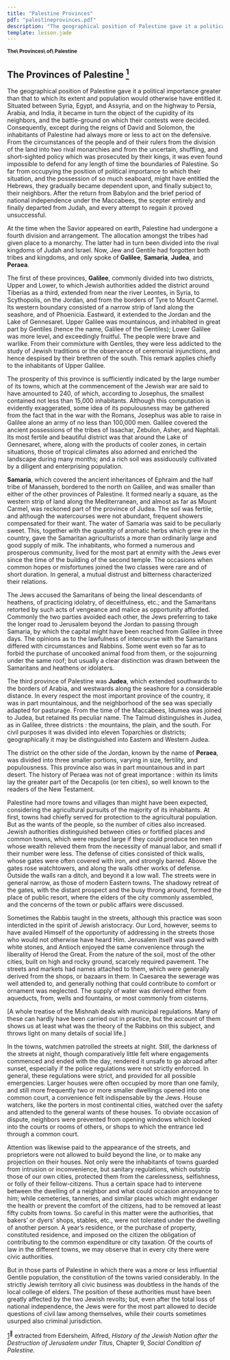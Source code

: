```yaml
---
title: "Palestine Provinces"
pdf: "palestineprovinces.pdf"
description: "The geographical position of Palestine gave it a political importance greater than that to which its extent and population would otherwise have entitled it."
template: lesson.jade
---
```



<sup>**The\\ Provinces\\ of\\ Palestine**</sup>

The Provinces of Palestine [<sup>1</sup>](#sdfootnote1sym)
----------------------------------------------------------

The geographical position of Palestine gave it a political importance
greater than that to which its extent and population would otherwise
have entitled it. Situated between Syria, Egypt, and Assyria, and on the
highway to Persia, Arabia, and India, it became in turn the object of
the cupidity of its neighbors, and the battle-ground on which their
contests were decided. Consequently, except during the reigns of David
and Solomon, the inhabitants of Palestine had always more or less to act
on the defensive. From the circumstances of the people and of their
rulers from the division of the land into two rival monarchies and from
the uncertain, shuffling, and short-sighted policy which was prosecuted
by their kings, it was even found impossible to defend for any length of
time the boundaries of Palestine. So far from occupying the position of
political importance to which their situation, and the possession of so
much seaboard, might have entitled the Hebrews, they gradually became
dependent upon, and finally subject to, their neighbors. After the
return from Babylon and the brief period of national independence under
the Maccabees, the scepter entirely and finally departed from Judah, and
every attempt to regain it proved unsuccessful.

At the time when the Savior appeared on earth, Palestine had undergone a
fourth division and arrangement. The allocation amongst the tribes had
given place to a monarchy. The latter had in turn been divided into the
rival kingdoms of Judah and Israel. Now, Jew and Gentile had forgotten
both tribes and kingdoms, and only spoke of **Galilee**, **Samaria**,
**Judea**, and **Peraea**.

The first of these provinces, **Galilee**, commonly divided into two
districts, Upper and Lower, to which Jewish authorities added the
district around Tiberias as a third, extended from near the river
Leontes, in Syria, to Scythopolis, on the Jordan, and from the borders
of Tyre to Mount Carmel. Its western boundary consisted of a narrow
strip of land along the seashore, and of Phoenicia. Eastward, it
extended to the Jordan and the Lake of Gennesaret. Upper Galilee was
mountainous, and inhabited in great part by Gentiles (hence the name,
Galilee of the Gentiles); Lower Galilee was more level, and exceedingly
fruitful. The people were brave and warlike. From their commixture with
Gentiles, they were less addicted to the study of Jewish traditions or
the observance of ceremonial injunctions, and hence despised by their
brethren of the south. This remark applies chiefly to the inhabitants of
Upper Galilee.

The prosperity of this province is sufficiently indicated by the large
number of its towns, which at the commencement of the Jewish war are
said to have amounted to 240, of which, according to Josephus, the
smallest contained not less than 15,000 inhabitants. Although this
computation is evidently exaggerated, some idea of its populousness may
be gathered from the fact that in the war with the Romans, Josephus was
able to raise in Galilee alone an army of no less than 100,000 men.
Galilee covered the ancient possessions of the tribes of Issachar,
Zebulon, Asher, and Naphtali. Its most fertile and beautiful district
was that around the Lake of Gennesaret, where, along with the products
of cooler zones, in certain situations, those of tropical climates also
adorned and enriched the landscape during many months; and a rich soil
was assiduously cultivated by a diligent and enterprising population.

**Samaria**, which covered the ancient inheritances of Ephraim and the
half tribe of Manasseh, bordered to the north on Galilee, and was
smaller than either of the other provinces of Palestine. It formed
nearly a square, as the western strip of land along the Mediterranean,
and almost as far as Mount Carmel, was reckoned part of the province of
Judea. The soil was fertile, and although the watercourses were not
abundant, frequent showers compensated for their want. The water of
Samaria was said to be peculiarly sweet. This, together with the
quantity of aromatic herbs which grew in the country, gave the Samaritan
agriculturists a more than ordinarily large and good supply of milk. The
inhabitants, who formed a numerous and prosperous community, lived for
the most part at enmity with the Jews ever since the time of the
building of the second temple. The occasions when common hopes or
misfortunes joined the two classes were rare and of short duration. In
general, a mutual distrust and bitterness characterized their relations.

The Jews accused the Samaritans of being the lineal descendants of
heathens, of practicing idolatry, of deceitfulness, etc.; and the
Samaritans retorted by such acts of vengeance and malice as opportunity
afforded. Commonly the two parties avoided each other, the Jews
preferring to take the longer road to Jerusalem beyond the Jordan to
passing through Samaria, by which the capital might have been reached
from Galilee in three days. The opinions as to the lawfulness of
intercourse with the Samaritans differed with circumstances and Rabbins.
Some went even so far as to forbid the purchase of uncooked animal food
from them, or the sojourning under the same roof; but usually a clear
distinction was drawn between the Samaritans and heathens or idolaters.

The third province of Palestine was **Judea**, which extended southwards
to the borders of Arabia, and westwards along the seashore for a
considerable distance. In every respect the most important province of
the country, it was in part mountainous, and the neighborhood of the sea
was specially adapted for pasturage. From the time of the Maccabees,
Idumea was joined to Judea, but retained its peculiar name. The Talmud
distinguishes in Judea, as in Galilee, three districts : the mountains,
the plain, and the south. For civil purposes it was divided into eleven
Toparchies or districts; geographically it may be distinguished into
Eastern and Western Judea.

The district on the other side of the Jordan, known by the name of
**Peraea**, was divided into three smaller portions, varying in size,
fertility, and populousness. This province also was in part mountainous
and in part desert. The history of Peraea was not of great importance :
within its limits lay the greater part of the Decapolis (or ten cities),
so well known to the readers of the New Testament.

Palestine had more towns and villages than might have been expected,
considering the agricultural pursuits of the majority of its
inhabitants. At first, towns had chiefly served for protection to the
agricultural population. But as the wants of the people, so the number
of cities also increased. Jewish authorities distinguished between
cities or fortified places and common towns, which were reputed large if
they could produce ten men whose wealth relieved them from the necessity
of manual labor, and small if their number were less. The defense of
cities consisted of thick walls, whose gates were often covered with
iron, and strongly barred. Above the gates rose watchtowers, and along
the walls other works of defense. Outside the walls ran a ditch, and
beyond it a low wall. The streets were in general narrow, as those of
modern Eastern towns. The shadowy retreat of the gates, with the distant
prospect and the busy throng around, formed the place of public resort,
where the elders of the city commonly assembled, and the concerns of the
town or public affairs were discussed.

Sometimes the Rabbis taught in the streets, although this practice was
soon interdicted in the spirit of Jewish aristocracy. Our Lord, however,
seems to have availed Himself of the opportunity of addressing in the
streets those who would not otherwise have heard Him. Jerusalem itself
was paved with white stones, and Antioch enjoyed the same convenience
through the liberality of Herod the Great. From the nature of the soil,
most of the other cities, built on high and rocky ground, scarcely
required pavement. The streets and markets had names attached to them,
which were generally derived from the shops, or bazaars in them. In
Caesarea the sewerage was well attended to, and generally nothing that
could contribute to comfort or ornament was neglected. The supply of
water was derived either from aqueducts, from, wells and fountains, or
most commonly from cisterns.

[A whole treatise of the Mishnah deals with municipal regulations. Many
of these can hardly have been carried out in practice, but the account
of them shows us at least what was the theory of the Rabbins on this
subject, and throws light on many details of social life.]

In the towns, watchmen patrolled the streets at night. Still, the
darkness of the streets at night, though comparatively little felt where
engagements commenced and ended with the day, rendered it unsafe to go
abroad after sunset, especially if the police regulations were not
strictly enforced. In general, these regulations were strict, and
provided for all possible emergencies. Larger houses were often occupied
by more than one family, and still more frequently two or more smaller
dwellings opened into one common court, a convenience felt indispensable
by the Jews. House watchers, like the porters in most continental
cities, watched over the safety and attended to the general wants of
these houses. To obviate occasion of dispute, neighbors were prevented
from opening windows which looked into the courts or rooms of others, or
shops to which the entrance led through a common court.

Attention was likewise paid to the appearance of the streets, and
proprietors were not allowed to build beyond the line, or to make any
projection on their houses. Not only were the inhabitants of towns
guarded from intrusion or inconvenience, but sanitary regulations, which
outstrip those of our own cities, protected them from the carelessness,
selfishness, or folly of their fellow-citizens. Thus a certain space had
to intervene between the dwelling of a neighbor and what could occasion
annoyance to him; while cemeteries, tanneries, and similar places which
might endanger the health or prevent the comfort of the citizens, had to
be removed at least fifty cubits from towns. So careful in this matter
were the authorities, that bakers’ or dyers’ shops, stables, etc., were
not tolerated under the dwelling of another person. A year’s residence,
or the purchase of property, constituted residence, and imposed on the
citizen the obligation of contributing to the common expenditure or city
taxation. Of the courts of law in the different towns, we may observe
that in every city there were civic authorities.

But in those parts of Palestine in which there was a more or less
influential Gentile population, the constitution of the towns varied
considerably. In the strictly Jewish territory all civic business was
doubtless in the hands of the local college of elders. The position of
these authorities must have been greatly affected by the two Jewish
revolts; but, even after the total loss of national independence, the
Jews were for the most part allowed to decide questions of civil law
among themselves, while their courts sometimes usurped also criminal
jurisdiction.

[1](#sdfootnote1anc)<sup>****</sup> extracted from Edersheim, Alfred,
*History of the Jewish Nation after the Destruction of Jerusalem under
Titu*s, Chapter 9, *Social Condition of Palestine.*

